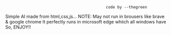                                                 code by --thegreen

Simple AI made from html,css,js...
NOTE: May not run in brousers like brave & google chrome 
It perfectly runs in microsoft edge whiich all windows have So, ENJOY!!
